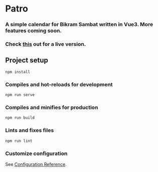 # Patro


### A simple calendar for Bikram Sambat written in Vue3. More features coming soon.
### Check [this](https://rabinniroula.com.np/patro/) out for a live version.

## Project setup
```
npm install
```

### Compiles and hot-reloads for development
```
npm run serve
```

### Compiles and minifies for production
```
npm run build
```

### Lints and fixes files
```
npm run lint
```

### Customize configuration
See [Configuration Reference](https://cli.vuejs.org/config/).
